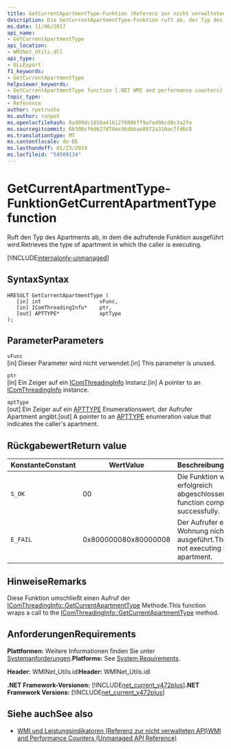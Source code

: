 ```yaml
---
title: GetCurrentApartmentType-Funktion (Referenz zur nicht verwalteten API)
description: Die GetCurrentApartmentType-Funktion ruft ab, der Typ des Apartment, in dem der Aufrufer ausgeführt wird.
ms.date: 11/06/2017
api_name:
- GetCurrentApartmentType
api_location:
- WMINet_Utils.dll
api_type:
- DLLExport
f1_keywords:
- GetCurrentApartmentType
helpviewer_keywords:
- GetCurrentApartmentType function [.NET WMI and performance counters]
topic_type:
- Reference
author: rpetrusha
ms.author: ronpet
ms.openlocfilehash: 8a999dc1850a41612f8896ff9a7ed96cd8c3a2fe
ms.sourcegitcommit: 6b308cf6d627d78ee36dbbae8972a310ac7fd6c8
ms.translationtype: MT
ms.contentlocale: de-DE
ms.lasthandoff: 01/23/2019
ms.locfileid: "54509134"
---
```

# <a name="getcurrentapartmenttype-function"></a><span data-ttu-id="0481e-103">GetCurrentApartmentType-Funktion</span><span class="sxs-lookup"><span data-stu-id="0481e-103">GetCurrentApartmentType function</span></span>
<span data-ttu-id="0481e-104">Ruft den Typ des Apartments ab, in dem die aufrufende Funktion ausgeführt wird.</span><span class="sxs-lookup"><span data-stu-id="0481e-104">Retrieves the type of apartment in which the caller is executing.</span></span>   
  
[!INCLUDE[internalonly-unmanaged](../../../../includes/internalonly-unmanaged.md)]
  
## <a name="syntax"></a><span data-ttu-id="0481e-105">Syntax</span><span class="sxs-lookup"><span data-stu-id="0481e-105">Syntax</span></span>  
  
```  
HRESULT GetCurrentApartmentType (
   [in] int                   vFunc, 
   [in] IComThreadingInfo*    ptr, 
   [out] APTTYPE*             aptType
); 
```  

## <a name="parameters"></a><span data-ttu-id="0481e-106">Parameter</span><span class="sxs-lookup"><span data-stu-id="0481e-106">Parameters</span></span>

`vFunc`  
<span data-ttu-id="0481e-107">[in] Dieser Parameter wird nicht verwendet.</span><span class="sxs-lookup"><span data-stu-id="0481e-107">[in] This parameter is unused.</span></span>

`ptr`  
<span data-ttu-id="0481e-108">[in] Ein Zeiger auf ein [IComThreadingInfo](/windows/desktop/api/objidlbase/nn-objidlbase-icomthreadinginfo) Instanz.</span><span class="sxs-lookup"><span data-stu-id="0481e-108">[in] A pointer to an [IComThreadingInfo](/windows/desktop/api/objidlbase/nn-objidlbase-icomthreadinginfo) instance.</span></span>

`aptType`  
<span data-ttu-id="0481e-109">[out] Ein Zeiger auf ein [APTTYPE](/windows/desktop/api/objidlbase/ne-objidlbase-_apttype) Enumerationswert, der Aufrufer Apartment angibt.</span><span class="sxs-lookup"><span data-stu-id="0481e-109">[out] A pointer to an [APTTYPE](/windows/desktop/api/objidlbase/ne-objidlbase-_apttype) enumeration value that indicates the caller's apartment.</span></span>

## <a name="return-value"></a><span data-ttu-id="0481e-110">Rückgabewert</span><span class="sxs-lookup"><span data-stu-id="0481e-110">Return value</span></span>


|<span data-ttu-id="0481e-111">Konstante</span><span class="sxs-lookup"><span data-stu-id="0481e-111">Constant</span></span>  |<span data-ttu-id="0481e-112">Wert</span><span class="sxs-lookup"><span data-stu-id="0481e-112">Value</span></span>  |<span data-ttu-id="0481e-113">Beschreibung</span><span class="sxs-lookup"><span data-stu-id="0481e-113">Description</span></span>  |
|---------|---------|---------|
| `S_OK` | <span data-ttu-id="0481e-114">0</span><span class="sxs-lookup"><span data-stu-id="0481e-114">0</span></span> | <span data-ttu-id="0481e-115">Die Funktion wurde erfolgreich abgeschlossen.</span><span class="sxs-lookup"><span data-stu-id="0481e-115">The function completed successfully.</span></span> |
| `E_FAIL` | <span data-ttu-id="0481e-116">0x80000008</span><span class="sxs-lookup"><span data-stu-id="0481e-116">0x80000008</span></span> | <span data-ttu-id="0481e-117">Der Aufrufer eine Wohnung nicht ausgeführt.</span><span class="sxs-lookup"><span data-stu-id="0481e-117">The caller is not executing in an apartment.</span></span> |
  
## <a name="remarks"></a><span data-ttu-id="0481e-118">Hinweise</span><span class="sxs-lookup"><span data-stu-id="0481e-118">Remarks</span></span>

<span data-ttu-id="0481e-119">Diese Funktion umschließt einen Aufruf der [IComThreadingInfo::GetCurrentApartmentType](/windows/desktop/api/objidlbase/nf-objidlbase-icomthreadinginfo-getcurrentapartmenttype) Methode.</span><span class="sxs-lookup"><span data-stu-id="0481e-119">This function wraps a call to the [IComThreadingInfo::GetCurrentApartmentType](/windows/desktop/api/objidlbase/nf-objidlbase-icomthreadinginfo-getcurrentapartmenttype) method.</span></span>

## <a name="requirements"></a><span data-ttu-id="0481e-120">Anforderungen</span><span class="sxs-lookup"><span data-stu-id="0481e-120">Requirements</span></span>  
 <span data-ttu-id="0481e-121">**Plattformen:** Weitere Informationen finden Sie unter [Systemanforderungen](../../../../docs/framework/get-started/system-requirements.md).</span><span class="sxs-lookup"><span data-stu-id="0481e-121">**Platforms:** See [System Requirements](../../../../docs/framework/get-started/system-requirements.md).</span></span>  
  
 <span data-ttu-id="0481e-122">**Header:** WMINet_Utils.idl</span><span class="sxs-lookup"><span data-stu-id="0481e-122">**Header:** WMINet_Utils.idl</span></span>  
  
 <span data-ttu-id="0481e-123">**.NET Framework-Versionen:** [!INCLUDE[net_current_v472plus](../../../../includes/net-current-v472plus.md)]</span><span class="sxs-lookup"><span data-stu-id="0481e-123">**.NET Framework Versions:** [!INCLUDE[net_current_v472plus](../../../../includes/net-current-v472plus.md)]</span></span>  
  
## <a name="see-also"></a><span data-ttu-id="0481e-124">Siehe auch</span><span class="sxs-lookup"><span data-stu-id="0481e-124">See also</span></span>
- [<span data-ttu-id="0481e-125">WMI und Leistungsindikatoren (Referenz zur nicht verwalteten API)</span><span class="sxs-lookup"><span data-stu-id="0481e-125">WMI and Performance Counters (Unmanaged API Reference)</span></span>](index.md)
